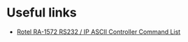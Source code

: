# Useful links

* [Rotel RA-1572 RS232 / IP ASCII Controller Command List](http://rotel.com/sites/default/files/product/rs232/RA1572%20Protocol.pdf)